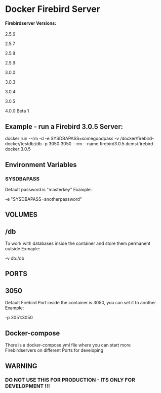 # Docker Firebird Server

#### Firebirdserver Versions:

2.5.6

2.5.7

2.5.8

2.5.9

3.0.0

3.0.3

3.0.4

3.0.5

4.0.0 Beta 1

## Example - run a Firebird 3.0.5 Server:

 docker run --rm -d -e SYSDBAPASS=somegoodpass -v /docker/firebird-docker/testdb:/db -p 3050:3050 --rm --name firebird3.0.5 dcms/firebird-docker:3.0.5

## Environment Variables
### SYSDBAPASS
Default password is "masterkey"
Example:
				
 -e "SYSDBAPASS=anotherpassword" 


## VOLUMES
## /db
To work with databases inside the container and store them permanent outside
Exmaple:

 -v db:/db
 
## PORTS
## 3050
Default Firebird Port inside the container is 3050, you can set it to another
Example:

 -p 3051:3050
 
## Docker-compose
There is a docker-compose.yml file where you can start more Firebirdservers on different Ports for developing


## WARNING 
### DO NOT USE THIS FOR PRODUCTION - ITS ONLY FOR DEVELOPMENT !!!
